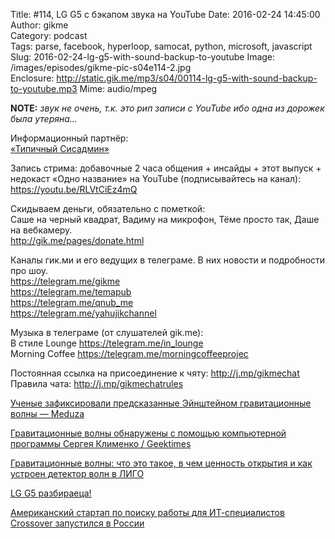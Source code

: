 Title: #114,  LG G5 с бэкапом звука на YouTube
Date: 2016-02-24 14:45:00
Author: gikme  
Category: podcast  
Tags: parse, facebook, hyperloop, samocat, python, microsoft, javascript
Slug: 2016-02-24-lg-g5-with-sound-backup-to-youtube
Image: /images/episodes/gikme-pic-s04e114-2.jpg  
Enclosure: http://static.gik.me/mp3/s04/00114-lg-g5-with-sound-backup-to-youtube.mp3
Mime: audio/mpeg


**NOTE:** *звук не очень, т.к. это рип записи с YouTube ибо одна из дорожек была утеряна…*

Информационный партнёр:  
[«Типичный Сисадмин»](https://vk.com/sysodmins)

Запись стрима: добавочные 2 часа общения + инсайды + этот выпуск + недокаст «Одно название» на YouTube (подписывайтесь на канал):  
<https://youtu.be/RLVtCiEz4mQ>

Скидываем деньги, обязательно с пометкой:  
Саше на черный квадрат, Вадиму на микрофон, Тёме просто так, Даше на вебкамеру.  
<http://gik.me/pages/donate.html>

Каналы гик.ми и его ведущих в телеграме. В них новости и подробности про шоу.  
<https://telegram.me/gikme>  
<https://telegram.me/temapub>  
<https://telegram.me/qnub_me>  
<https://telegram.me/yahujikchannel>

Музыка в телеграме (от слушателей gik.me):  
В стиле Lounge <https://telegram.me/in_lounge>  
Morning Coffee <https://telegram.me/morningcoffeeprojec>

Постоянная ссылка на присоединение к чяту: <http://j.mp/gikmechat>  
Правила чата: <http://j.mp/gikmechatrules>

[Ученые зафиксировали предсказанные Эйнштейном гравитационные волны — Meduza    ](https://meduza.io/news/2016/02/11/uchenye-zafiksirovali-gravitatsionnye-volny)

[Гравитационные волны обнаружены с помощью компьютерной программы Сергея Клименко / Geektimes  ](https://geektimes.ru/post/270980/)

[Гравитационные волны: что это такое, в чем ценность открытия и как устроен детектор волн в ЛИГО  ](http://blog.mann-ivanov-ferber.ru/2016/02/12/gravitacionnye-volny-chto-eto-takoe-v-chem-cennost-otkrytiya-i-kak-ustroen-detektor-voln-v-ligo/)

[LG G5 разбираеца!  ](http://arstechnica.com/gadgets/2016/02/lg-g5-hands-on-lg-may-have-made-the-most-innovative-phone-of-mwc/)

[Американский стартап по поиску работы для ИТ-специалистов Crossover запустился в России  ](https://vc.ru/n/crossover-russia)
